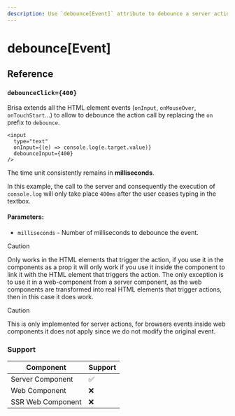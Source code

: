```yaml
---
description: Use `debounce[Event]` attribute to debounce a server action
---
```


# debounce[Event]

## Reference

### `debounceClick={400}`

Brisa extends all the HTML element events (`onInput`, `onMouseOver`, `onTouchStart`...) to allow to debounce the action call by replacing the `on` prefix to `debounce`.

```tsx
<input
  type="text"
  onInput={(e) => console.log(e.target.value)}
  debounceInput={400}
/>
```

The time unit consistently remains in **milliseconds**.

In this example, the call to the server and consequently the execution of `console.log` will only take place `400ms` after the user ceases typing in the textbox.

#### Parameters:

- `milliseconds` - Number of milliseconds to debounce the event.

> [!CAUTION]
>
> Only works in the HTML elements that trigger the action, if you use it in the components as a prop it will only work if you use it inside the component to link it with the HTML element that triggers the action. The only exception is to use it in a web-component from a server component, as the web components are transformed into real HTML elements that trigger actions, then in this case it does work.

> [!CAUTION]
>
> This is only implemented for server actions, for browsers events inside web components it does not apply since we do not modify the original event.

### Support

| Component         | Support |
| ----------------- | ------- |
| Server Component  | ✅      |
| Web Component     | ❌      |
| SSR Web Component | ❌      |
